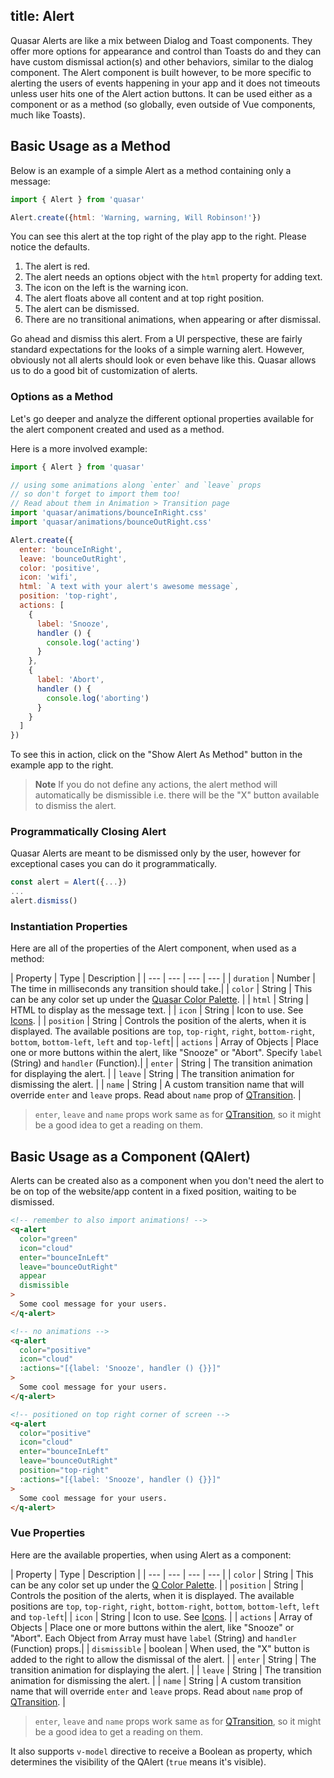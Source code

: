 title: Alert
---
Quasar Alerts are like a mix between Dialog and Toast components. They offer more options for appearance and control than Toasts do and they can have custom dismissal action(s) and other behaviors, similar to the dialog component. The Alert component is built however, to be more specific to alerting the users of events happening in your app and it does not timeouts unless user hits one of the Alert action buttons. It can be used either as a component or as a method (so globally, even outside of Vue components, much like Toasts).

<input type="hidden" data-fullpage-demo="global/alert">

## Basic Usage as a Method
Below is an example of a simple Alert as a method containing only a message:

``` js
import { Alert } from 'quasar'

Alert.create({html: 'Warning, warning, Will Robinson!'})
```

You can see this alert at the top right of the play app to the right. Please notice the defaults.

1. The alert is red.
2. The alert needs an options object with the `html` property for adding text.
3. The icon on the left is the warning icon.
4. The alert floats above all content and at top right position.
5. The alert can be dismissed.
6. There are no transitional animations, when appearing or after dismissal.

Go ahead and dismiss this alert.
From a UI perspective, these are fairly standard expectations for the looks of a simple warning alert.
However, obviously not all alerts should look or even behave like this. Quasar allows us to do a good bit of customization of alerts.

### Options as a Method
Let's go deeper and analyze the different optional properties available for the alert component created and used as a method.

Here is a more involved example:

``` js
import { Alert } from 'quasar'

// using some animations along `enter` and `leave` props
// so don't forget to import them too!
// Read about them in Animation > Transition page
import 'quasar/animations/bounceInRight.css'
import 'quasar/animations/bounceOutRight.css'

Alert.create({
  enter: 'bounceInRight',
  leave: 'bounceOutRight',
  color: 'positive',
  icon: 'wifi',
  html: `A text with your alert's awesome message`,
  position: 'top-right',
  actions: [
    {
      label: 'Snooze',
      handler () {
        console.log('acting')
      }
    },
    {
      label: 'Abort',
      handler () {
        console.log('aborting')
      }
    }
  ]
})
```
To see this in action, click on the "Show Alert As Method" button in the example app to the right.

> **Note**
> If you do not define any actions, the alert method will automatically be dismissible i.e. there will be the "X" button available to dismiss the alert.

### Programmatically Closing Alert
Quasar Alerts are meant to be dismissed only by the user, however for exceptional cases you can do it programmatically.

```js
const alert = Alert({...})
...
alert.dismiss()
```

### Instantiation Properties
Here are all of the properties of the Alert component, when used as a method:

| Property | Type | Description |
| --- | --- | --- | --- |
| `duration` | Number | The time in milliseconds any transition should take.|
| `color` | String | This can be any color set up under the [Quasar Color Palette](/components/color-palette.html).  |
| `html` | String | HTML to display as the message text. |
| `icon` | String | Icon to use. See [Icons](/components/icons.html). |
| `position` | String | Controls the position of the alerts, when it is displayed. The available positions are `top`, `top-right`, `right`, `bottom-right`, `bottom`, `bottom-left`, `left` and `top-left`|
| `actions` | Array of Objects | Place one or more buttons within the alert, like "Snooze" or "Abort". Specify `label` (String) and `handler` (Function).|
| `enter` | String | The transition animation for displaying the alert. |
| `leave` | String | The transition animation for dismissing the alert. |
| `name` | String | A custom transition name that will override `enter` and `leave` props. Read about `name` prop of [QTransition](/components/transition.html).  |

> `enter`, `leave` and `name` props work same as for [QTransition](/components/transition.html), so it might be a good idea to get a reading on them.

## Basic Usage as a Component (QAlert)

Alerts can be created also as a component when you don't need the alert to be on top of the website/app content in a fixed position, waiting to be dismissed.

```html
<!-- remember to also import animations! -->
<q-alert
  color="green"
  icon="cloud"
  enter="bounceInLeft"
  leave="bounceOutRight"
  appear
  dismissible
>
  Some cool message for your users.
</q-alert>

<!-- no animations -->
<q-alert
  color="positive"
  icon="cloud"
  :actions="[{label: 'Snooze', handler () {}}]"
>
  Some cool message for your users.
</q-alert>

<!-- positioned on top right corner of screen -->
<q-alert
  color="positive"
  icon="cloud"
  enter="bounceInLeft"
  leave="bounceOutRight"
  position="top-right"
  :actions="[{label: 'Snooze', handler () {}}]"
>
  Some cool message for your users.
</q-alert>
```

### Vue Properties
Here are the available properties, when using Alert as a component:

| Property | Type | Description |
| --- | --- | --- | --- |
| `color` | String | This can be any color set up under the [Q Color Palette](/api/css-color-palette.html).  |
| `position` | String | Controls the position of the alerts, when it is displayed. The available positions are `top`, `top-right`, `right`, `bottom-right`, `bottom`, `bottom-left`, `left` and `top-left`|
| `icon` | String | Icon to use. See [Icons](/components/icons.html). |
| `actions` | Array of Objects | Place one or more buttons within the alert, like "Snooze" or "Abort". Each Object from Array must have `label` (String) and `handler` (Function) props.|
| `dismissible` | boolean | When used, the "X" button is added to the right to allow the dismissal of the alert. |
| `enter` | String | The transition animation for displaying the alert. |
| `leave` | String | The transition animation for dismissing the alert. |
| `name` | String | A custom transition name that will override `enter` and `leave` props. Read about `name` prop of [QTransition](/components/transition.html).  |

> `enter`, `leave` and `name` props work same as for [QTransition](/components/transition.html), so it might be a good idea to get a reading on them.

It also supports `v-model` directive to receive a Boolean as property, which determines the visibility of the QAlert (`true` means it's visible).
